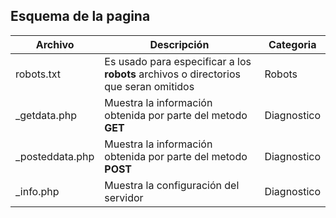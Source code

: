 ## Esquema de la pagina

| Archivo | Descripción | Categoria |
| --- | --- | --- |
| robots.txt | Es usado para especificar a los **robots** archivos o directorios que seran omitidos | Robots |
| \_getdata.php | Muestra la información obtenida por parte del metodo **GET** | Diagnostico |
| \_posteddata.php | Muestra la información obtenida por parte del metodo **POST** | Diagnostico |
| \_info.php | Muestra la configuración del servidor | Diagnostico |
